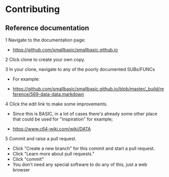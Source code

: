 # Contributing

## Reference documentation

1  Navigate to the documentation page:

-  https://github.com/smallbasic/smallbasic.github.io

2  Click clone to create your own copy.

3  In your clone, navigate to any of the poorly documented SUBs/FUNCs

- For example:

- https://github.com/smallbasic/smallbasic.github.io/blob/master/_build/reference/569-data-data.markdown

4 Click the edit link to make some improvements.

- Since this is BASIC, in a lot of cases there's already some other place that could be used for "inspiration" for example;

- https://www.c64-wiki.com/wiki/DATA

5 Commit and raise a pull request.

- Click "Create a new branch" for this commit and start a pull request.
-  Click "Learn more about pull requests."
-  Click "commit"
-  You don't need any special software to do any of this, just a web browser
